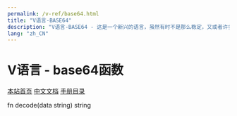 ```yaml
---
permalink: /v-ref/base64.html
title: "V语言-BASE64"
description: "V语言-BASE64 - 这是一个新兴的语言，虽然有时不是那么稳定，又或者许多功能还在实现途中，但是你不得不相信开源社区的强大！它来了，它改变着！ —— V lang"
lang: "zh_CN"
---
```

# V语言 - base64函数

[本站首页](/)
[中文文档](/docs.html)
[手册目录](/menu/v.html)

fn decode(data string) string

<script src="/script.js"></script>
